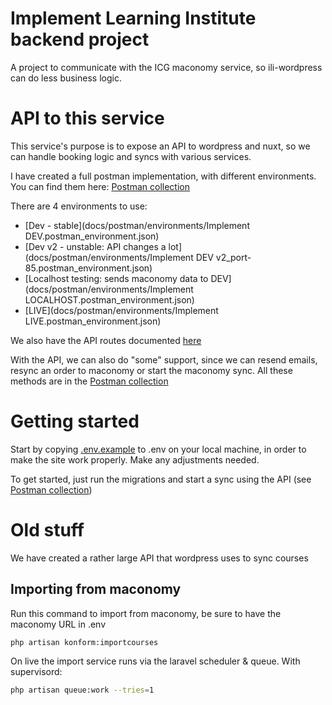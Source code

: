 # Implement Learning Institute backend project

A project to communicate with the ICG maconomy service, so ili-wordpress can do less business logic.

# API to this service
This service's purpose is to expose an API to wordpress and nuxt, so we can handle booking logic and syncs with 
various services.

I have created a full postman implementation, with different environments.
You can find them here: [Postman collection](docs/postman/ili-backend.postman_collection.json)

There are 4 environments to use:
* [Dev - stable](docs/postman/environments/Implement DEV.postman_environment.json)
* [Dev v2 - unstable: API changes a lot](docs/postman/environments/Implement DEV v2_port-85.postman_environment.json)
* [Localhost testing: sends maconomy data to DEV](docs/postman/environments/Implement LOCALHOST.postman_environment.json)
* [LIVE](docs/postman/environments/Implement LIVE.postman_environment.json)


We also have the API routes documented [here](docs/api.md)

With the API, we can also do "some" support, since we can resend emails, resync an order to maconomy or start
the maconomy sync.
All these methods are in the [Postman collection](docs/postman/ili-backend.postman_collection.json)

# Getting started

Start by copying [.env.example](.env.example) to .env on your local machine, in order to make
the site work properly. Make any adjustments needed.

To get started, just run the migrations and start a sync using the API (see 
[Postman collection](docs/postman/ili-backend.postman_collection.json))

# Old stuff

We have created a rather large API that wordpress uses to sync courses

## Importing from maconomy
Run this command to import from maconomy, be sure to have the maconomy URL in .env
```bash
php artisan konform:importcourses
```

On live the import service runs via the laravel scheduler & queue.
With supervisord:
```bash
php artisan queue:work --tries=1
```
